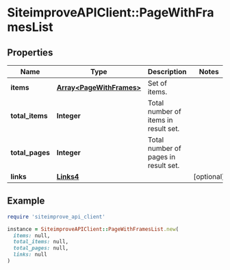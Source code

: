 # SiteimproveAPIClient::PageWithFramesList

## Properties

| Name | Type | Description | Notes |
| ---- | ---- | ----------- | ----- |
| **items** | [**Array&lt;PageWithFrames&gt;**](PageWithFrames.md) | Set of items. |  |
| **total_items** | **Integer** | Total number of items in result set. |  |
| **total_pages** | **Integer** | Total number of pages in result set. |  |
| **links** | [**Links4**](Links4.md) |  | [optional] |

## Example

```ruby
require 'siteimprove_api_client'

instance = SiteimproveAPIClient::PageWithFramesList.new(
  items: null,
  total_items: null,
  total_pages: null,
  links: null
)
```

